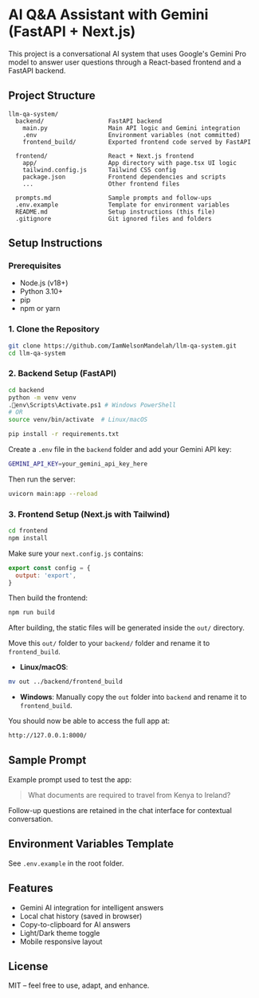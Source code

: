 
# AI Q&A Assistant with Gemini (FastAPI + Next.js)

This project is a conversational AI system that uses Google's Gemini Pro model to answer user questions through a React-based frontend and a FastAPI backend.

## Project Structure

```
llm-qa-system/
  backend/                  FastAPI backend
    main.py                 Main API logic and Gemini integration
    .env                    Environment variables (not committed)
    frontend_build/         Exported frontend code served by FastAPI

  frontend/                 React + Next.js frontend
    app/                    App directory with page.tsx UI logic
    tailwind.config.js      Tailwind CSS config
    package.json            Frontend dependencies and scripts
    ...                     Other frontend files

  prompts.md                Sample prompts and follow-ups
  .env.example              Template for environment variables
  README.md                 Setup instructions (this file)
  .gitignore                Git ignored files and folders
```

## Setup Instructions

### Prerequisites

- Node.js (v18+)
- Python 3.10+
- pip
- npm or yarn

### 1. Clone the Repository

```bash
git clone https://github.com/IamNelsonMandelah/llm-qa-system.git
cd llm-qa-system
```

### 2. Backend Setup (FastAPI)

```bash
cd backend
python -m venv venv
.env\Scripts\Activate.ps1 # Windows PowerShell
# OR
source venv/bin/activate  # Linux/macOS

pip install -r requirements.txt
```

Create a `.env` file in the `backend` folder and add your Gemini API key:

```bash
GEMINI_API_KEY=your_gemini_api_key_here
```

Then run the server:

```bash
uvicorn main:app --reload
```

### 3. Frontend Setup (Next.js with Tailwind)

```bash
cd frontend
npm install
```

Make sure your `next.config.js` contains:

```js
export const config = {
  output: 'export',
}
```

Then build the frontend:

```bash
npm run build
```

After building, the static files will be generated inside the `out/` directory.

Move this `out/` folder to your `backend/` folder and rename it to `frontend_build`.

- **Linux/macOS**:

```bash
mv out ../backend/frontend_build
```

- **Windows**: Manually copy the `out` folder into `backend` and rename it to `frontend_build`.

You should now be able to access the full app at:

```bash
http://127.0.0.1:8000/
```

## Sample Prompt

Example prompt used to test the app:

> What documents are required to travel from Kenya to Ireland?

Follow-up questions are retained in the chat interface for contextual conversation.

## Environment Variables Template

See `.env.example` in the root folder.

## Features

- Gemini AI integration for intelligent answers  
- Local chat history (saved in browser)  
- Copy-to-clipboard for AI answers  
- Light/Dark theme toggle  
- Mobile responsive layout  

## License

MIT – feel free to use, adapt, and enhance.

